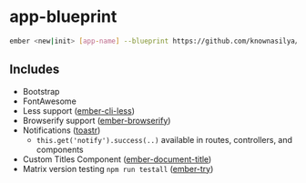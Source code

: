 # app-blueprint

```sh
ember <new|init> [app-name] --blueprint https://github.com/knownasilya/app-blueprint.git
```

## Includes

* Bootstrap
* FontAwesome
* Less support ([ember-cli-less](https://www.npmjs.org/package/ember-cli-less))
* Browserify support ([ember-browserify](https://www.npmjs.org/package/ember-browserify))
* Notifications ([toastr](http://toastrjs.com))
  - `this.get('notify').success(..)` available in routes, controllers, and components
* Custom Titles Component ([ember-document-title](https://www.npmjs.com/package/ember-document-title))
* Matrix version testing `npm run testall` ([ember-try](https://www.npmjs.com/package/ember-try))

